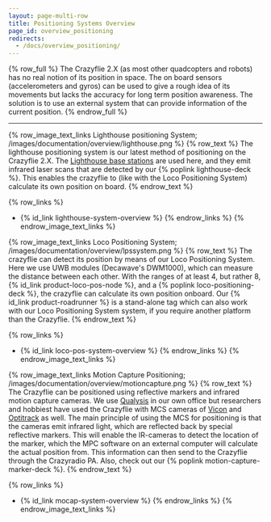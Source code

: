 ```yaml
---
layout: page-multi-row
title: Positioning Systems Overview
page_id: overview_positioning
redirects:
  - /docs/overview_positioning/
---
```


{% row_full %}
The Crazyflie 2.X (as most other quadcopters and robots) has no real notion of
its position in space. The on board sensors (accelerometers and gyros) can be
used to give a rough idea of its movements but lacks the accuracy for long term
position awareness. The solution is to use an external system that can provide
information of the current position.
{% endrow_full %}

---

{% row_image_text_links Lighthouse positioning System; /images/documentation/overview/lighthouse.png %}
{% row_text %}
The lighthouse positioning system is our latest method of positioning on the Crazyflie 2.X. The [Lighthouse base stations](https://store.bitcraze.io/products/lighthouse-v2-base-station) are used here, and they emit infrared laser scans that are detected by our {% poplink lighthouse-deck %}. This enables the crazyflie to (like with the Loco Positioning System) calculate its own position on board.
{% endrow_text %}

{% row_links %}
* {% id_link lighthouse-system-overview %}
{% endrow_links %}
{% endrow_image_text_links %}


{% row_image_text_links Loco Positioning System; /images/documentation/overview/lpssystem.png %}
{% row_text %}
The crazyflie can detect its position by means of our Loco Positioning System. Here we use UWB modules (Decawave's DWM1000), which can measure the distance between each other. With the ranges of at least 4, but rather 8, {% id_link product-loco-pos-node %}, and a {% poplink loco-positioning-deck %}, the crazyflie can calculate its own position onboard. Our {% id_link product-roadrunner %} is a stand-alone tag which can also work with our Loco Positioning System system, if you require another platform than the Crazyflie.
{% endrow_text %}

{% row_links %}
* {% id_link loco-pos-system-overview %}
{% endrow_links %}
{% endrow_image_text_links %}


{% row_image_text_links Motion Capture Positioning; /images/documentation/overview/motioncapture.png %}
{% row_text %}
The Crazyflie can be positioned using reflective markers and infrared motion capture cameras. We use [Qualysis](https://www.qualisys.com/) in our own office but researchers and hobbiest have used the Crazyflie with MCS cameras of [Vicon](https://www.vicon.com/) and [Optitrack](https://optitrack.com/) as well. The main principle of using the MCS for positioning is that the cameras emit infrared light, which are reflected back by special reflective markers. This will enable the IR-cameras to detect the location of the marker, which the MPC software on an external computer will calculate the actual position from. This information can then send to the Crazyflie through the Crazyradio PA. Also, check out our {% poplink motion-capture-marker-deck %}.
{% endrow_text %}

{% row_links %}
* {% id_link mocap-system-overview %}
{% endrow_links %}
{% endrow_image_text_links %}
